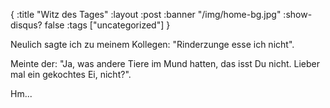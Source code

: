 {
  :title "Witz des Tages"
  :layout :post
  :banner "/img/home-bg.jpg"
  :show-disqus? false
  :tags ["uncategorized"]
}

Neulich sagte ich zu meinem Kollegen: "Rinderzunge esse ich nicht".

Meinte der: "Ja, was andere Tiere im Mund hatten, das isst Du nicht. Lieber mal ein gekochtes Ei, nicht?".

Hm...
